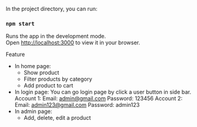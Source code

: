 In the project directory, you can run:

### `npm start`

Runs the app in the development mode.\
Open [http://localhost:3000](http://localhost:3000) to view it in your browser.

Feature

- In home page:
  - Show product
  - Filter products by category
  - Add product to cart
- In login page:
  You can go login page by click a user button in side bar.
  Account 1:
  Email: admin@gmail.com
  Password: 123456
  Account 2:
  Email: admin123@gmail.com
  Password: admin123
- In admin page:
  - Add, delete, edit a product
